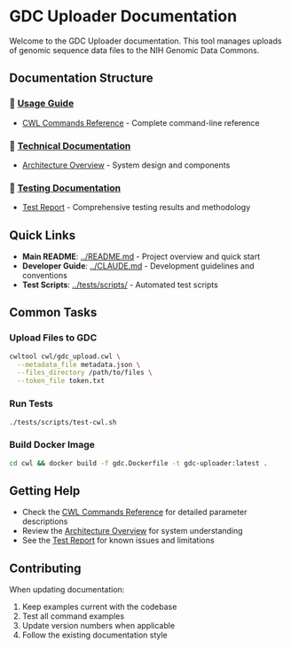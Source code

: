 # GDC Uploader Documentation

Welcome to the GDC Uploader documentation. This tool manages uploads of genomic sequence data files to the NIH Genomic Data Commons.

## Documentation Structure

### 📘 [Usage Guide](usage/)
- [CWL Commands Reference](usage/cwl-commands.md) - Complete command-line reference

### 🔧 [Technical Documentation](technical/)
- [Architecture Overview](technical/architecture.md) - System design and components

### 🧪 [Testing Documentation](testing/)
- [Test Report](testing/test-report.md) - Comprehensive testing results and methodology

## Quick Links

- **Main README**: [../README.md](../README.md) - Project overview and quick start
- **Developer Guide**: [../CLAUDE.md](../CLAUDE.md) - Development guidelines and conventions
- **Test Scripts**: [../tests/scripts/](../tests/scripts/) - Automated test scripts

## Common Tasks

### Upload Files to GDC
```bash
cwltool cwl/gdc_upload.cwl \
  --metadata_file metadata.json \
  --files_directory /path/to/files \
  --token_file token.txt
```

### Run Tests
```bash
./tests/scripts/test-cwl.sh
```

### Build Docker Image
```bash
cd cwl && docker build -f gdc.Dockerfile -t gdc-uploader:latest .
```

## Getting Help

- Check the [CWL Commands Reference](usage/cwl-commands.md) for detailed parameter descriptions
- Review the [Architecture Overview](technical/architecture.md) for system understanding
- See the [Test Report](testing/test-report.md) for known issues and limitations

## Contributing

When updating documentation:
1. Keep examples current with the codebase
2. Test all command examples
3. Update version numbers when applicable
4. Follow the existing documentation style